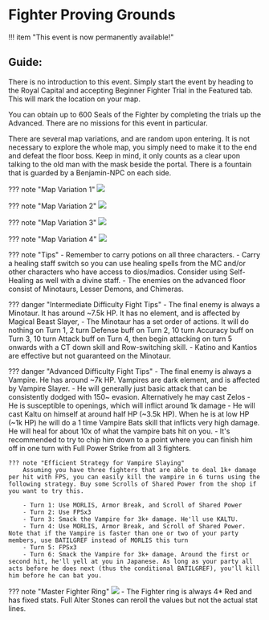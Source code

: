 # Fighter Proving Grounds

!!! item "This event is now permanently available!"

## Guide:

There is no introduction to this event. Simply start the event by heading to the Royal Capital and accepting Beginner Fighter Trial in the Featured tab. This will mark the location on your map.

You can obtain up to 600 Seals of the Fighter by completing the trials up the Advanced. There are no missions for this event in particular.

There are several map variations, and are random upon entering. It is not necessary to explore the whole map, you simply need to make it to the end and defeat the floor boss. Keep in mind, it only counts as a clear upon talking to the old man with the mask beside the portal. There is a fountain that is guarded by a Benjamin-NPC on each side.

??? note "Map Variation 1"
    ![](img/fighter-map-1.jpg)

??? note "Map Variation 2"
    ![](img/fighter-map-2.jpg)

??? note "Map Variation 3"
    ![](img/fighter-map-4.jpg)

??? note "Map Variation 4"
    ![](img/fighter-map-5.jpg)

??? note "Tips"
    - Remember to carry potions on all three characters.
    - Carry a healing staff switch so you can use healing spells from the MC and/or other characters who have access to dios/madios. Consider using Self-Healing as well with a divine staff.
    - The enemies on the advanced floor consist of Minotaurs, Lesser Demons, and Chimeras.

??? danger "Intermediate Difficulty Fight Tips"
    - The final enemy is always a Minotaur. It has around ~7.5k HP. It has no element, and is affected by Magical Beast Slayer,
    - The Minotaur has a set order of actions. It will do nothing on Turn 1, 2 turn Defense buff on Turn 2, 10 turn Accuracy buff on Turn 3, 10 turn Attack buff on Turn 4, then begin attacking on turn 5 onwards with a CT down skill and Row-switching skill.
    - Katino and Kantios are effective but not guaranteed on the Minotaur.
    
??? danger "Advanced Difficulty Fight Tips"
    - The final enemy is always a Vampire. He has around ~7k HP. Vampires are dark element, and is affected by Vampire Slayer.
    - He will generally just basic attack that can be consistently dodged with 150~ evasion. Alternatively he may cast Zelos
    - He is susceptible to openings, which will inflict around 1k damage
    - He will cast Kaltu on himself at around half HP (~3.5k HP). When he is at low HP (~1k HP) he will do a 1 time Vampire Bats skill that inflicts very high damage. He will heal for about 10x of what the vampire bats hit on you.
    - It's recommended to try to chip him down to a point where you can finish him off in one turn with Full Power Strike from all 3 fighters.

    ??? note "Efficient Strategy for Vampire Slaying"
        Assuming you have three fighters that are able to deal 1k+ damage per hit with FPS, you can easily kill the vampire in 6 turns using the following strategy. Buy some Scrolls of Shared Power from the shop if you want to try this.

        - Turn 1: Use MORLIS, Armor Break, and Scroll of Shared Power
        - Turn 2: Use FPSx3
        - Turn 3: Smack the Vampire for 3k+ damage. He'll use KALTU.
        - Turn 4: Use MORLIS, Armor Break, and Scroll of Shared Power. Note that if the Vampire is faster than one or two of your party members, use BATILGREF instead of MORLIS this turn
        - Turn 5: FPSx3
        - Turn 6: Smack the Vampire for 3k+ damage. Around the first or second hit, he'll yell at you in Japanese. As long as your party all acts before he does next (thus the conditional BATILGREF), you'll kill him before he can bat you.

??? note "Master Fighter Ring"
    ![](img/fighter-ring.jpg)
    - The Fighter ring is always 4* Red and has fixed stats. Full Alter Stones can reroll the values but not the actual stat lines.


